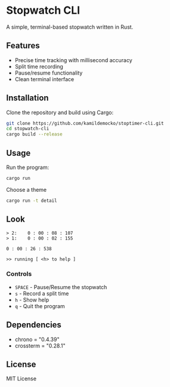 # Stopwatch CLI

A simple, terminal-based stopwatch written in Rust.

## Features

- Precise time tracking with millisecond accuracy
- Split time recording
- Pause/resume functionality
- Clean terminal interface

## Installation

Clone the repository and build using Cargo:

```bash
git clone https://github.com/kamildemocko/stoptimer-cli.git
cd stopwatch-cli
cargo build --release
```

## Usage

Run the program:

```bash
cargo run
```

Choose a theme

```bash
cargo run -t detail
```

## Look

```
> 2:    0 : 00 : 08 : 107
> 1:    0 : 00 : 02 : 155

0 : 00 : 26 : 538

>> running [ <h> to help ]
```

### Controls

- `SPACE` - Pause/Resume the stopwatch
- `s` - Record a split time
- `h` - Show help
- `q` - Quit the program

## Dependencies

- chrono = "0.4.39"
- crossterm = "0.28.1"

## License

MIT License